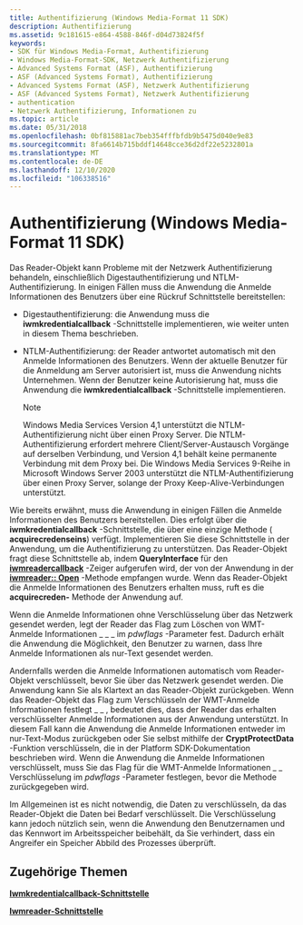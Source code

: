 ```yaml
---
title: Authentifizierung (Windows Media-Format 11 SDK)
description: Authentifizierung
ms.assetid: 9c181615-e864-4588-846f-d04d73824f5f
keywords:
- SDK für Windows Media-Format, Authentifizierung
- Windows Media-Format-SDK, Netzwerk Authentifizierung
- Advanced Systems Format (ASF), Authentifizierung
- ASF (Advanced Systems Format), Authentifizierung
- Advanced Systems Format (ASF), Netzwerk Authentifizierung
- ASF (Advanced Systems Format), Netzwerk Authentifizierung
- authentication
- Netzwerk Authentifizierung, Informationen zu
ms.topic: article
ms.date: 05/31/2018
ms.openlocfilehash: 0bf815881ac7beb354fffbfdb9b5475d040e9e83
ms.sourcegitcommit: 8fa6614b715bddf14648cce36d2df22e5232801a
ms.translationtype: MT
ms.contentlocale: de-DE
ms.lasthandoff: 12/10/2020
ms.locfileid: "106338516"
---
```

# <a name="authentication-windows-media-format-11-sdk"></a>Authentifizierung (Windows Media-Format 11 SDK)

Das Reader-Objekt kann Probleme mit der Netzwerk Authentifizierung behandeln, einschließlich Digestauthentifizierung und NTLM-Authentifizierung. In einigen Fällen muss die Anwendung die Anmelde Informationen des Benutzers über eine Rückruf Schnittstelle bereitstellen:

-   Digestauthentifizierung: die Anwendung muss die **iwmkredentialcallback** -Schnittstelle implementieren, wie weiter unten in diesem Thema beschrieben.
-   NTLM-Authentifizierung: der Reader antwortet automatisch mit den Anmelde Informationen des Benutzers. Wenn der aktuelle Benutzer für die Anmeldung am Server autorisiert ist, muss die Anwendung nichts Unternehmen. Wenn der Benutzer keine Autorisierung hat, muss die Anwendung die **iwmkredentialcallback** -Schnittstelle implementieren.

    > [!Note]  
    > Windows Media Services Version 4,1 unterstützt die NTLM-Authentifizierung nicht über einen Proxy Server. Die NTLM-Authentifizierung erfordert mehrere Client/Server-Austausch Vorgänge auf derselben Verbindung, und Version 4,1 behält keine permanente Verbindung mit dem Proxy bei. Die Windows Media Services 9-Reihe in Microsoft Windows Server 2003 unterstützt die NTLM-Authentifizierung über einen Proxy Server, solange der Proxy Keep-Alive-Verbindungen unterstützt.

     

Wie bereits erwähnt, muss die Anwendung in einigen Fällen die Anmelde Informationen des Benutzers bereitstellen. Dies erfolgt über die **iwmkredentialcallback** -Schnittstelle, die über eine einzige Methode ( **acquirecredenseins**) verfügt. Implementieren Sie diese Schnittstelle in der Anwendung, um die Authentifizierung zu unterstützen. Das Reader-Objekt fragt diese Schnittstelle ab, indem **QueryInterface** für den [**iwmreadercallback**](/previous-versions/windows/desktop/api/wmsdkidl/nn-wmsdkidl-iwmreadercallback) -Zeiger aufgerufen wird, der von der Anwendung in der [**iwmreader:: Open**](/previous-versions/windows/desktop/api/Wmsdkidl/nf-wmsdkidl-iwmreader-open) -Methode empfangen wurde. Wenn das Reader-Objekt die Anmelde Informationen des Benutzers erhalten muss, ruft es die **acquirecreden-** Methode der Anwendung auf.

Wenn die Anmelde Informationen ohne Verschlüsselung über das Netzwerk gesendet werden, legt der Reader das Flag zum Löschen von WMT-Anmelde Informationen \_ \_ \_ im *pdwflags* -Parameter fest. Dadurch erhält die Anwendung die Möglichkeit, den Benutzer zu warnen, dass Ihre Anmelde Informationen als nur-Text gesendet werden.

Andernfalls werden die Anmelde Informationen automatisch vom Reader-Objekt verschlüsselt, bevor Sie über das Netzwerk gesendet werden. Die Anwendung kann Sie als Klartext an das Reader-Objekt zurückgeben. Wenn das Reader-Objekt das Flag zum Verschlüsseln der WMT-Anmelde Informationen festlegt \_ \_ , bedeutet dies, dass der Reader das erhalten verschlüsselter Anmelde Informationen aus der Anwendung unterstützt. In diesem Fall kann die Anwendung die Anmelde Informationen entweder im nur-Text-Modus zurückgeben oder Sie selbst mithilfe der **CryptProtectData** -Funktion verschlüsseln, die in der Platform SDK-Dokumentation beschrieben wird. Wenn die Anwendung die Anmelde Informationen verschlüsselt, muss Sie das Flag für die WMT-Anmelde Informationen \_ \_ Verschlüsselung im *pdwflags* -Parameter festlegen, bevor die Methode zurückgegeben wird.

Im Allgemeinen ist es nicht notwendig, die Daten zu verschlüsseln, da das Reader-Objekt die Daten bei Bedarf verschlüsselt. Die Verschlüsselung kann jedoch nützlich sein, wenn die Anwendung den Benutzernamen und das Kennwort im Arbeitsspeicher beibehält, da Sie verhindert, dass ein Angreifer ein Speicher Abbild des Prozesses überprüft.

## <a name="related-topics"></a>Zugehörige Themen

<dl> <dt>

[**Iwmkredentialcallback-Schnittstelle**](/previous-versions/windows/desktop/api/wmsdkidl/nn-wmsdkidl-iwmcredentialcallback)
</dt> <dt>

[**Iwmreader-Schnittstelle**](/previous-versions/windows/desktop/api/wmsdkidl/nn-wmsdkidl-iwmreader)
</dt> </dl>

 

 




